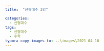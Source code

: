 ```yaml
---
title:  "선형대수 3강"

categories:
  - 선형대수
tags:
  - 선형대수
  - 수학
typora-copy-images-to: ..\images\2021-04-10
---
```


